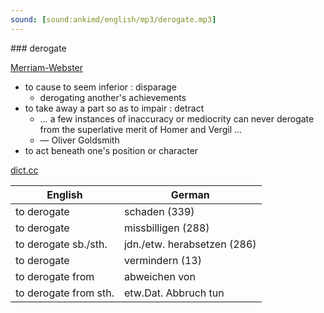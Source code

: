 ```yaml
---
sound: [sound:ankimd/english/mp3/derogate.mp3]
---
```


\### derogate

[Merriam-Webster](https://www.merriam-webster.com/dictionary/derogate)

- to cause to seem inferior : disparage
    - derogating another's achievements
- to take away a part so as to impair : detract
    - … a few instances of inaccuracy or mediocrity can never derogate from the superlative merit of Homer and Vergil …
    - — Oliver Goldsmith
- to act beneath one's position or character

[dict.cc](https://www.dict.cc/derogate)

| English        | German       |
| -------------- | ------------ |
| to derogate | schaden (339) |
| to derogate | missbilligen (288) |
| to derogate sb./sth. | jdn./etw. herabsetzen (286) |
| to derogate | vermindern (13) |
| to derogate from | abweichen von |
| to derogate from sth. | etw.Dat. Abbruch tun |
